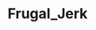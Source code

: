 ---
title: Frugal_Jerk
crosslinks:
- livven
- youtubefactsbot
- anti_gif_bot
- MassdropBot
- Frugal
- AskReddit
- u_imguralbumbot
- PFJerk
- aww
- excgarated
- youtubot
- KarmaCourt
- botpopularitybot
- Serendipity
- IAmA
- Drama
- worldnews
- xkcd
- theydidthemath
- SelfSufficiency
---